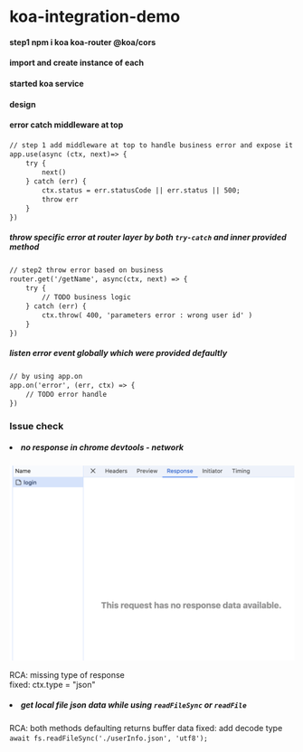 # koa-integration-demo

#### step1 npm i koa koa-router @koa/cors

#### import and create instance of each

#### started koa service



#### design 

#### error catch middleware at top
```
// step 1 add middleware at top to handle business error and expose it
app.use(async (ctx, next)=> {
    try {
        next()
    } catch (err) {
        ctx.status = err.statusCode || err.status || 500;
        throw err
    }
})
```
##### throw specific error at router layer by both `try-catch` and inner provided method 
```
// step2 throw error based on business
router.get('/getName', async(ctx, next) => {
    try {
        // TODO business logic
    } catch (err) {
        ctx.throw( 400, 'parameters error : wrong user id' )
    }
})
```
##### listen error event globally which were provided defaultly  
```
// by using app.on
app.on('error', (err, ctx) => {
    // TODO error handle
})
```

### Issue check
##### <li> no response in chrome devtools - network
![no response](./issue_shot_noResponse.png)

RCA: missing type of response<br> 
fixed: ctx.type = "json"

##### <li> get local file json data while using `readFileSync` or `readFile`
RCA: both methods defaulting returns buffer data
fixed: add decode type `await fs.readFileSync('./userInfo.json', 'utf8');`





